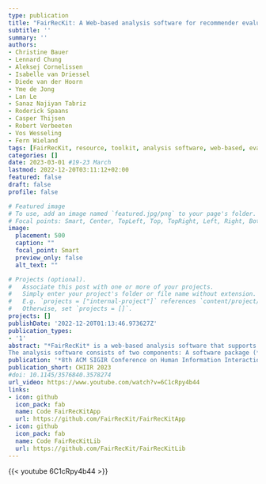 ```yaml
---
type: publication
title: "FairRecKit: A Web-based analysis software for recommender evaluations"
subtitle: ''
summary: ''
authors:
- Christine Bauer
- Lennard Chung
- Aleksej Cornelissen
- Isabelle van Driessel
- Diede van der Hoorn
- Yme de Jong
- Lan Le
- Sanaz Najiyan Tabriz
- Roderick Spaans
- Casper Thijsen
- Robert Verbeeten
- Vos Wesseling
- Fern Wieland 
tags: [FairRecKit, resource, toolkit, analysis software, web-based, evaluation, analysis, recommender systems, music, movies]
categories: []
date: 2023-03-01 #19-23 March
lastmod: 2022-12-20T03:11:12+02:00
featured: false
draft: false
profile: false

# Featured image
# To use, add an image named `featured.jpg/png` to your page's folder.
# Focal points: Smart, Center, TopLeft, Top, TopRight, Left, Right, BottomLeft, Bottom, BottomRight.
image:
  placement: 500
  caption: ""
  focal_point: Smart
  preview_only: false
  alt_text: ""

# Projects (optional).
#   Associate this post with one or more of your projects.
#   Simply enter your project's folder or file name without extension.
#   E.g. `projects = ["internal-project"]` references `content/project/deep-learning/index.md`.
#   Otherwise, set `projects = []`.
projects: []
publishDate: '2022-12-20T01:13:46.973627Z'
publication_types:
- '1'
abstract: "*FairRecKit* is a web-based analysis software that supports researchers in performing, analyzing, and understanding recommendation computations. The idea behind *FairRecKit* is to facilitate the in-depth analysis of recommendation outcomes considering fairness aspects. With (nested) filters on user or item attributes, metrics can easily be compared across user and item subgroups. Further, (nested) filters can also be used on dataset level; this way, recommendation outcomes can be compared across several sub-datasets to analyze for differences considering fairness aspects. The software currently features 5 datasets, 11 metrics, and 21 recommendation algorithms to be used in computational experimentation. It is open source and developed in a modular manner to facilitate extension. 
The analysis software consists of two components: A software package (*FairRecKitLib*) that is used to run recommendation algorithms on the available datasets and a web-based user interface (*FairRecKitApp*) to start experiments, retrieve results of previous experiments, and analyze details. The application also comes with an extensive documentation and options for result customization, which makes for a flexible tool that supports in-depth analysis."
publication: '*8th ACM SIGIR Conference on Human Information Interaction and Retrieval*'
publication_short: CHIIR 2023
#doi: 10.1145/3576840.3578274
url_video: https://www.youtube.com/watch?v=6C1cRpy4b44
links:
- icon: github
  icon_pack: fab
  name: Code FairRecKitApp
  url: https://github.com/FairRecKit/FairRecKitApp
- icon: github
  icon_pack: fab
  name: Code FairRecKitLib
  url: https://github.com/FairRecKit/FairRecKitLib
---
```


{{< youtube 6C1cRpy4b44 >}}